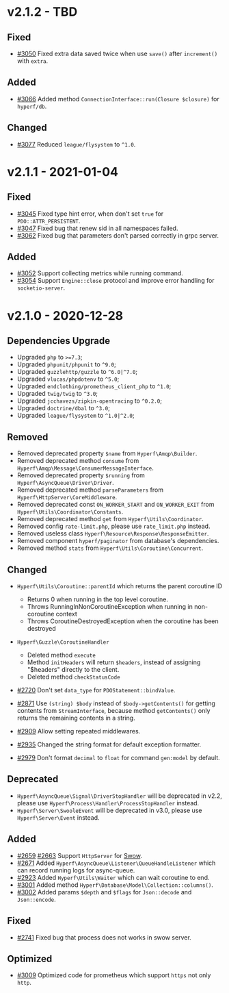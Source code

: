 # v2.1.2 - TBD

## Fixed

- [#3050](https://github.com/hyperf/hyperf/pull/3050) Fixed extra data saved twice when use `save()` after `increment()` with `extra`.

## Added

- [#3066](https://github.com/hyperf/hyperf/pull/3066) Added method `ConnectionInterface::run(Closure $closure)` for `hyperf/db`.

## Changed

- [#3077](https://github.com/hyperf/hyperf/pull/3077) Reduced `league/flysystem` to `^1.0`.

# v2.1.1 - 2021-01-04

## Fixed

- [#3045](https://github.com/hyperf/hyperf/pull/3045) Fixed type hint error, when don't set `true` for `PDO::ATTR_PERSISTENT`.
- [#3047](https://github.com/hyperf/hyperf/pull/3047) Fixed bug that renew sid in all namespaces failed.
- [#3062](https://github.com/hyperf/hyperf/pull/3062) Fixed bug that parameters don't parsed correctly in grpc server.

## Added

- [#3052](https://github.com/hyperf/hyperf/pull/3052) Support collecting metrics while running command.
- [#3054](https://github.com/hyperf/hyperf/pull/3054) Support `Engine::close` protocol and improve error handling for `socketio-server`.

# v2.1.0 - 2020-12-28

## Dependencies Upgrade

- Upgraded `php` to `>=7.3`;
- Upgraded `phpunit/phpunit` to `^9.0`;
- Upgraded `guzzlehttp/guzzle` to `^6.0|^7.0`;
- Upgraded `vlucas/phpdotenv` to `^5.0`;
- Upgraded `endclothing/prometheus_client_php` to `^1.0`;
- Upgraded `twig/twig` to `^3.0`;
- Upgraded `jcchavezs/zipkin-opentracing` to `^0.2.0`;
- Upgraded `doctrine/dbal` to `^3.0`;
- Upgraded `league/flysystem` to `^1.0|^2.0`;

## Removed

- Removed deprecated property `$name` from `Hyperf\Amqp\Builder`.
- Removed deprecated method `consume` from `Hyperf\Amqp\Message\ConsumerMessageInterface`.
- Removed deprecated property `$running` from `Hyperf\AsyncQueue\Driver\Driver`.
- Removed deprecated method `parseParameters` from `Hyperf\HttpServer\CoreMiddleware`.
- Removed deprecated const `ON_WORKER_START` and `ON_WORKER_EXIT` from `Hyperf\Utils\Coordinator\Constants`.
- Removed deprecated method `get` from `Hyperf\Utils\Coordinator`.
- Removed config `rate-limit.php`, please use `rate_limit.php` instead.
- Removed useless class `Hyperf\Resource\Response\ResponseEmitter`.
- Removed component `hyperf/paginator` from database's dependencies.
- Removed method `stats` from `Hyperf\Utils\Coroutine\Concurrent`.

## Changed

- `Hyperf\Utils\Coroutine::parentId` which returns the parent coroutine ID
  * Returns 0 when running in the top level coroutine.
  * Throws RunningInNonCoroutineException when running in non-coroutine context
  * Throws CoroutineDestroyedException when the coroutine has been destroyed

- `Hyperf\Guzzle\CoroutineHandler`
  * Deleted method `execute`
  * Method `initHeaders` will return `$headers`, instead of assigning "$headers" directly to the client.
  * Deleted method `checkStatusCode`

- [#2720](https://github.com/hyperf/hyperf/pull/2720) Don't set `data_type` for `PDOStatement::bindValue`.
- [#2871](https://github.com/hyperf/hyperf/pull/2871) Use `(string) $body` instead of `$body->getContents()` for getting contents from `StreamInterface`, because method `getContents()` only returns the remaining contents in a string.
- [#2909](https://github.com/hyperf/hyperf/pull/2909) Allow setting repeated middlewares.
- [#2935](https://github.com/hyperf/hyperf/pull/2935) Changed the string format for default exception formatter.
- [#2979](https://github.com/hyperf/hyperf/pull/2979) Don't format `decimal` to `float` for command `gen:model` by default.

## Deprecated

- `Hyperf\AsyncQueue\Signal\DriverStopHandler` will be deprecated in v2.2, please use `Hyperf\Process\Handler\ProcessStopHandler` instead.
- `Hyperf\Server\SwooleEvent` will be deprecated in v3.0, please use `Hyperf\Server\Event` instead.

## Added

- [#2659](https://github.com/hyperf/hyperf/pull/2659) [#2663](https://github.com/hyperf/hyperf/pull/2663) Support `HttpServer` for [Swow](https://github.com/swow/swow).
- [#2671](https://github.com/hyperf/hyperf/pull/2671) Added `Hyperf\AsyncQueue\Listener\QueueHandleListener` which can record running logs for async-queue.
- [#2923](https://github.com/hyperf/hyperf/pull/2923) Added `Hyperf\Utils\Waiter` which can wait coroutine to end.
- [#3001](https://github.com/hyperf/hyperf/pull/3001) Added method `Hyperf\Database\Model\Collection::columns()`.
- [#3002](https://github.com/hyperf/hyperf/pull/3002) Added params `$depth` and `$flags` for `Json::decode` and `Json::encode`.

## Fixed

- [#2741](https://github.com/hyperf/hyperf/pull/2741) Fixed bug that process does not works in swow server.

## Optimized

- [#3009](https://github.com/hyperf/hyperf/pull/3009) Optimized code for prometheus which support `https` not only `http`.
